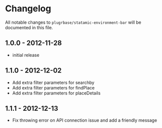 # Changelog

All notable changes to `plugrbase/statamic-environment-bar` will be documented in this file.

## 1.0.0 - 2012-11-28

- initial release

## 1.1.0 - 2012-12-02

- Add extra filter parameters for searchby
- Add extra filter parameters for findPlace
- Add extra filter parameters for placeDetails

## 1.1.1 - 2012-12-13

- Fix throwing error on API connection issue and add a friendly message